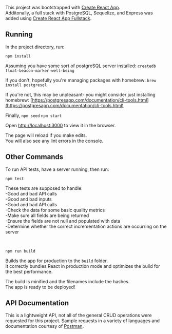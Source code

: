 This project was bootstrapped with [Create React App](https://github.com/facebookincubator/create-react-app).  
Additonally, a full stack with PostgreSQL, Sequelize, and Express was added using [Create React App Fullstack](https://github.com/ekatzenstein/create-react-app-fullstack).  


## Running

In the project directory, run:

`npm install`

Assuming you have some sort of postgreSQL server installed: 
`createdb float-beacon-marker-well-being`

If you don't, hopefully you're managing packages with homebrew:
`brew install postgresql`

If you're not, this may be unpleasant- you might consider just installing homebrew:
[https://postgresapp.com/documentation/cli-tools.html](https://postgresapp.com/documentation/cli-tools.html)

Finally, 
`npm seed`
`npm start`

Open [http://localhost:3000](http://localhost:3000) to view it in the browser.

The page will reload if you make edits.<br>
You will also see any lint errors in the console.


## Other Commands

To run API tests, have a server running, then run:

`npm test`

These tests are supposed to handle:<br>
	-Good and bad API calls<br>
	-Good and bad inputs<br>
	-Good and bad API calls<br>
	-Check the data for some basic quality metrics<br>
	-Make sure all fields are being returned<br>
	-Ensure the fields are not null and populated with data<br>
	-Determine whether the correct incrementation actions are occurring on the server 

<br>

`npm run build`

Builds the app for production to the `build` folder.<br>
It correctly bundles React in production mode and optimizes the build for the best performance.

The build is minified and the filenames include the hashes.<br>
The app is ready to be deployed!


## API Documentation

This is a lightweight API, not all of the general CRUD operations were requested for this project.  Sample requests in a variety of languages and documentation courtesy of [Postman](https://documenter.getpostman.com/view/5002799/RWTfy1MJ).

